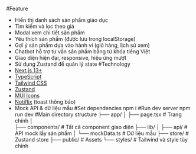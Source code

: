 #Feature

- Hiển thị danh sách sản phẩm giáo dục
- Tìm kiếm và lọc theo giá
- Modal xem chi tiết sản phẩm
- Yêu thích sản phẩm (được lưu trong localStorage)
- Gợi ý sản phẩm dựa vào hành vi (giỏ hàng, lịch sử xem)
- Chatbot hỗ trợ tư vấn sản phẩm bằng từ khóa tiếng Việt
- Giao diện hiện đại, responsive, hiệu ứng mượt
- Sử dụng Zustand để quản lý state
  #Technology
- [Next.js 13+](https://nextjs.org/)
- [TypeScript](https://www.typescriptlang.org/)
- [Tailwind CSS](https://tailwindcss.com/)
- [Zustand](https://github.com/pmndrs/zustand)
- [MUI Icons](https://mui.com/material-ui/material-icons/)
- [Notiflix](https://github.com/notiflix/Notiflix) (toast thông báo)
- Mock API & dữ liệu mẫu
  #Set dependencies
  npm i
  #Run dev server
  npm run dev
  #Main directory structure
  ├── app/
  │ ├── page.tsx # Trang chính
  │  
  ├── components/ # Tất cả component giao diện
  ├── lib/
  │ ├── api/ # API mock lấy sản phẩm
  │ └── mockData.ts # Dữ liệu mẫu
  ├── store/ # Zustand store
  ├── public/ # Assets
  └── styles/ # Tailwind và style tùy chỉnh
